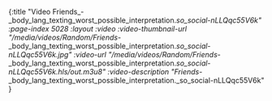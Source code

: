 {:title "Video Friends_-_body_lang_texting_worst_possible_interpretation._so_social-nLLQqc55V6k" :page-index 5028 :layout :video :video-thumbnail-url "/media/videos/Random/Friends_-_body_lang_texting_worst_possible_interpretation._so_social-nLLQqc55V6k.jpg" :video-url "/media/videos/Random/Friends_-_body_lang_texting_worst_possible_interpretation._so_social-nLLQqc55V6k.hls/out.m3u8" :video-description "Friends_-_body_lang_texting_worst_possible_interpretation._so_social-nLLQqc55V6k" }
